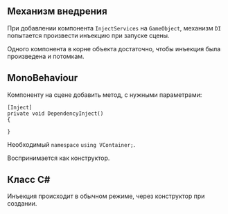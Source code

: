 ## Механизм внедрения

При добавлении компонента `InjectServices` на `GameObject`, механизм `DI` попытается произвести инъекцию при запуске сцены.

Одного компонента в корне объекта достаточно, чтобы инъекция была произведена и потомкам.

## MonoBehaviour

Компоненту на сцене добавить метод, с нужными параметрами:

```
[Inject]
private void DependencyInject()
{

}
```

Необходимый `namespace` `using VContainer;`.

Воспринимается как конструктор.

## Класс C#

Инъекция происходит в обычном режиме, через конструктор при создании.
